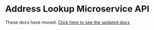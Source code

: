Address Lookup Microservice API
===============================

These docs have moved. [Click here to see the updated docs](../../public/api/conf/1.0/docs/address-lookup-api.md)
